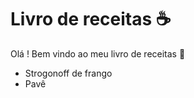 # Livro de receitas :coffee:

Olá ! Bem vindo ao meu livro de receitas :wave:

- Strogonoff de frango
- Pavê